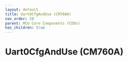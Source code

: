 ```yaml
---
layout: default
title: Uart0CfgAndUse (CM760A)
nav_order: 20
parent: MCU Core Components (CDDs)
has_children: true
---
```

# Uart0CfgAndUse (CM760A)
